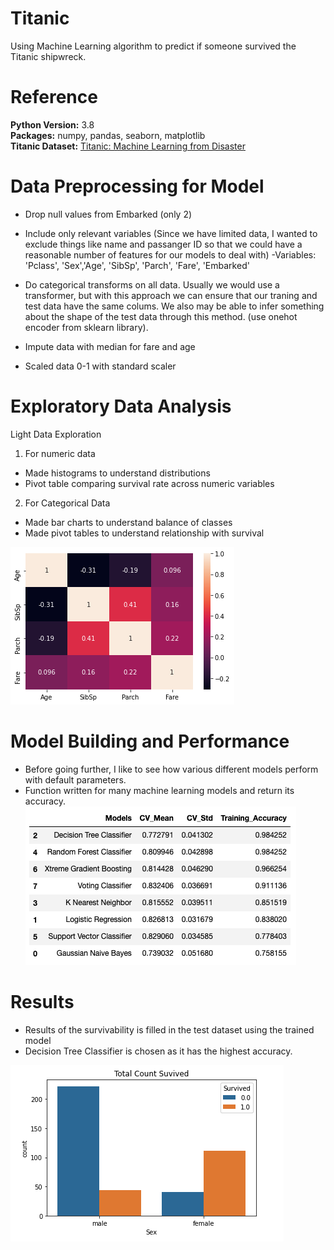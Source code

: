 # Titanic
Using Machine Learning algorithm to predict if someone survived the Titanic shipwreck. 

# Reference

**Python Version:** 3.8</br>
**Packages:** numpy, pandas, seaborn, matplotlib</br>
**Titanic Dataset:** [Titanic: Machine Learning from Disaster](https://www.kaggle.com/azeembootwala/titanic?select=test_data.csv)</br>


# Data Preprocessing for Model

- Drop null values from Embarked (only 2)

- Include only relevant variables (Since we have limited data, I wanted to exclude things like name and passanger ID so that we could have a reasonable number of features for our models to deal with)
  -Variables: 'Pclass', 'Sex','Age', 'SibSp', 'Parch', 'Fare', 'Embarked'

- Do categorical transforms on all data. Usually we would use a transformer, but with this approach we can ensure that our traning and test data have the same colums. We also may be able to infer something about the shape of the test data through this method. (use onehot encoder from sklearn library).

- Impute data with median for fare and age 

- Scaled data 0-1 with standard scaler


# Exploratory Data Analysis

Light Data Exploration

1) For numeric data
  - Made histograms to understand distributions
  - Pivot table comparing survival rate across numeric variables


2) For Categorical Data
  - Made bar charts to understand balance of classes
  - Made pivot tables to understand relationship with survival

![](https://github.com/roywong96/Titanic/blob/main/images/corrplot.png)


# Model Building and Performance

- Before going further, I like to see how various different models perform with default parameters. 
- Function written for many machine learning models and return its accuracy.
![](https://github.com/roywong96/Titanic/blob/main/Data/TitanicAcc.png)

# Results

- Results of the survivability is filled in the test dataset using the trained model 
- Decision Tree Classifier is chosen as it has the highest accuracy.

![](https://github.com/roywong96/Titanic/blob/main/images/Survival.png)

